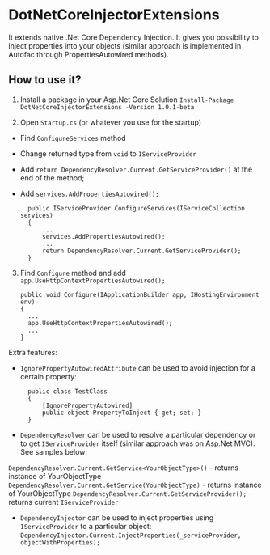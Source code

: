 # DotNetCoreInjectorExtensions

It extends native .Net Core Dependency Injection. It gives you possibility to inject properties into your objects (similar approach is implemented in Autofac through PropertiesAutowired methods).

## How to use it?

1. Install a package in your Asp.Net Core Solution
`Install-Package DotNetCoreInjectorExtensions -Version 1.0.1-beta`

2. Open `Startup.cs` (or whatever you use for the startup)
* Find `ConfigureServices` method
* Change returned type from `void` to `IServiceProvider`
* Add `return DependencyResolver.Current.GetServiceProvider()` at the end of the method;
* Add `services.AddPropertiesAutowired();`

		public IServiceProvider ConfigureServices(IServiceCollection services)
		{
			...
			services.AddPropertiesAutowired();
			...
			return DependencyResolver.Current.GetServiceProvider();
		}

3.  Find `Configure` method and add `app.UseHttpContextPropertiesAutowired();`

		public void Configure(IApplicationBuilder app, IHostingEnvironment env)
		{
		  ...
		  app.UseHttpContextPropertiesAutowired();
		  ...
		}

Extra features:

* `IgnorePropertyAutowiredAttribute` can be used to avoid injection for a certain property:

		public class TestClass
		{
			[IgnorePropertyAutowired]
			public object PropertyToInject { get; set; }
		}

* `DependencyResolver` can be used to resolve a particular dependency or to get `IServiceProvider` itself (similar approach was on Asp.Net MVC). See samples below:

`DependencyResolver.Current.GetService<YourObjectType>()` - returns instance of YourObjectType
`DependencyResolver.Current.GetService(YourObjectType)` - returns instance of YourObjectType
`DependencyResolver.Current.GetServiceProvider();` - returns current `IServiceProvider`

* `DependencyInjector` can be used to inject properties using `IServiceProvider` to a particular object:
`DependencyInjector.Current.InjectProperties(_serviceProvider, objectWithProperties);`
